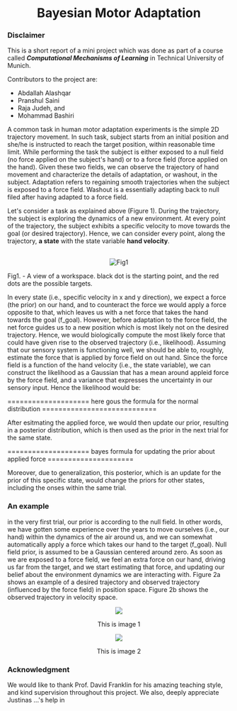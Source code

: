<h1 align="center"> Bayesian Motor Adaptation </h1>

### Disclaimer
This is a short report of a mini project which was done as part of a course
called ***Computational Mechanisms of Learning*** in Technical University of Munich.

Contributors to the project are:
- Abdallah Alashqar
- Pranshul Saini
- Raja Judeh, and
- Mohammad Bashiri

A common task in human motor adaptation experiments is the simple 2D trajectory movement. 
In such task, subject starts from an initial position and she/he is instructed to reach the 
target position, within reasonable time limit.
While performing the task the subject is either exposed to a null field (no force applied 
on the subject's hand) or to a force field (force applied on the hand). Given these two
fields, we can observe the trajectory of hand movement and characterize the details of 
adaptation, or washout, in the subject. Adaptation refers to regaining smooth trajectories
when the subject is exposed to a force field. Washout is a essentially adapting back to
null filed after having adapted to a force field.

Let's consider a task as explained above (Figure 1). During the trajectory, the subject 
is exploring the dynamics of a new environment. At every point of the trajectory, the 
subject exhibits a specific velocity to move towards the goal (or desired trajectory).
Hence, we can consider every point, along the trajectory, **a state** with the state 
variable **hand velocity**.

<p align="center">
	<br>
	<img src="https://github.com/mohammadbashiri93/BayesianMotorAdaptation/blob/master/Figures/workspace.jpg" alt="Fig1">
    <figcaption>Fig1. - A view of a workspace. black dot is the starting point, and the red dots are the possible targets.</figcaption>
</p>

In every state (i.e., specific velocity in x and y direction), we expect a force (the prior) 
on our hand, and to counteract the force we would apply a force opposite to that, which 
leaves us with a net force that takes the hand towards the goal (f_goal). However, before adaptation
to the force field, the net force guides us to a new position which is most likely not on the
desired trajectory. Hence, we would biologically compute the most likely force that could have given 
rise to the observed trajectory (i.e., likelihood). Assuming that our sensory system is functioning
well, we should be able to, roughly, estimate the force that is applied by force field on out hand.
Since the force field is a function of the hand velocity (i.e., the state variable), we can construct
the likelihood as a Gaussian that has a mean around appleid force by the force field, and a variance 
that expresses the uncertainty in our sensory input. Hence the likelihood would be:

==================== here gous the formula for the normal distribution ============================

After esitmating the applied force, we would then update our prior, resulting in a posterior distribution,
which is then used as the prior in the next trial for the same state.

==================== bayes formula for updating the prior about applied force =====================

Moreover, due to generalization, this posterior, which is an update for the prior of this specific state,
would change the priors for other states, including the onses within the same trial.

### An example

in the very first trial, our prior is according to the null field. In other words, we have gotten some
experience over the years to move ourselves (i.e., our hand) within the dynamics of the air around us,
and we can somewhat automatically apply a force which takes our hand to the target (f_goal). Null field 
prior, is assumed to be a Gaussian centered around zero. As soon as we are exposed to a force field, we 
feel an extra force on our hand, driving us far from the target, and we start estimating that force, and
updating our belief about the environment dynamics we are interacting with. Figure 2a shows an example of
a desired trajectory and observed trajectory (influenced by the force field) in position space. Figure 2b
shows the observed trajectory in velocity space.


<div align="center">
    <div style="float" width="50%" height="50%">
        <img src=https://github.com/mohammadbashiri93/BayesianMotorAdaptation/blob/master/Figures/trajectories.jpg" />
        <p style="text-align:center;">This is image 1</p>
    </div>
    <div style="float" width="50%" height="50%">
        <img src="https://github.com/mohammadbashiri93/BayesianMotorAdaptation/blob/master/Figures/state_variable(while).jpg" />
        <p style="text-align:center;">This is image 2</p>
    </div>
</div>

### Acknowledgment

We would like to thank Prof. David Franklin for his amazing teaching style, and 
kind supervision throughout this project. We also, deeply appreciate Justinas ...'s
help in 